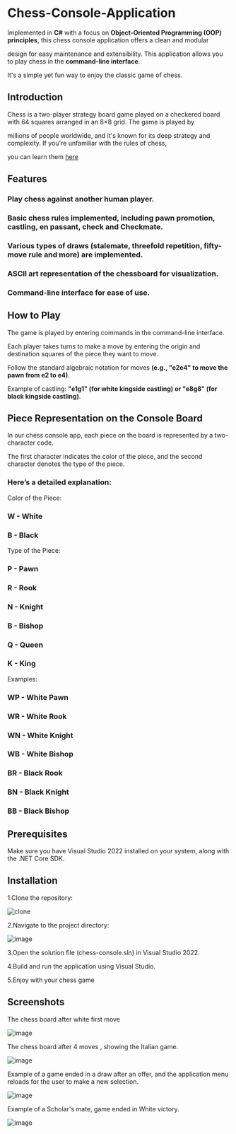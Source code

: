 # Chess-Console-Application

Implemented in **C#** with a focus on **Object-Oriented Programming (OOP) principles**, this chess console application offers a clean and modular

design for easy maintenance and extensibility. This application allows you to play chess in the **command-line interface**. 

It's a simple yet fun way to enjoy the classic game of chess.

## Introduction

Chess is a two-player strategy board game played on a checkered board with 64 squares arranged in an 8×8 grid. The game is played by 

millions of people worldwide, and it's known for its deep strategy and complexity. If you're unfamiliar with the rules of chess,

you can learn them [here](https://www.chess.com/learn-how-to-play-chess)

## Features

###  Play chess against another human player.
###  Basic chess rules implemented, including pawn promotion, castling, en passant, check and Checkmate.
###  Various types of draws (stalemate, threefold repetition, fifty-move rule and more) are implemented.
###  ASCII art representation of the chessboard for visualization.
###  Command-line interface for ease of use.



## How to Play

The game is played by entering commands in the command-line interface.

Each player takes turns to make a move by entering the origin and destination squares of the piece they want to move.

Follow the standard algebraic notation for moves **(e.g., "e2e4" to move the pawn from e2 to e4)**.

Example of castling: **"e1g1" (for white kingside castling) or "e8g8" (for black kingside castling)**.



## Piece Representation on the Console Board


In our chess console app, each piece on the board is represented by a two-character code. 

The first character indicates the color of the piece, and the second character denotes the type of the piece.

### Here’s a detailed explanation:

Color of the Piece:

### W - White
### B - Black


 Type of the Piece:

### P - Pawn
### R - Rook
### N - Knight
### B - Bishop
### Q - Queen
### K - King
 Examples:
### WP - White Pawn
### WR - White Rook
### WN - White Knight
### WB - White Bishop
### BR - Black Rook
### BN - Black Knight
### BB - Black Bishop


## Prerequisites
Make sure you have Visual Studio 2022 installed on your system, along with the .NET Core SDK.


## Installation
1.Clone the repository:


![clone](https://github.com/user-attachments/assets/c3d38aa6-dabe-43cd-bb8d-a09a4c569b4e)


2.Navigate to the project directory:

![image](https://github.com/ayubix/Chess-Console-Application/assets/86429159/7f8d70e9-2d22-4fc1-b124-00f8df0e1001)


3.Open the solution file (chess-console.sln) in Visual Studio 2022.

4.Build and run the application using Visual Studio.

5.Enjoy with your chess game


## Screenshots


The chess board after white first move 

![image](https://github.com/ayubix/Chess-Console-Application/assets/86429159/c04c4d18-7ee0-42a0-ad87-07f4cdde141b)




The chess board after 4 moves , showing the Italian game.


![image](https://github.com/ayubix/Chess-Console-Application/assets/86429159/96d43c11-4a27-44b6-9fab-279b12ccda26)

Example of a game ended in a draw after an offer, and the application menu reloads for the user to make a new selection.


![image](https://github.com/ayubix/Chess-Console-Application/assets/86429159/16a339b0-4cc0-4810-a171-1dd043117366)




Example of a Scholar's mate, game ended in White victory.


![image](https://github.com/ayubix/Chess-Console-Application/assets/86429159/9f347a8c-8168-4067-9174-234cca122c65)












